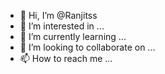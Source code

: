 - 👋 Hi, I’m @Ranjitss
- 👀 I’m interested in ...
- 🌱 I’m currently learning ...
- 💞️ I’m looking to collaborate on ...
- 📫 How to reach me ...

<!---
Ranjitss/Ranjitss is a ✨ special ✨ repository because its `README.md` (this file) appears on your GitHub profile.
You can click the Preview link to take a look at your changes.
--->

